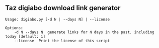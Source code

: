 Taz digiabo download link generator
-----------------------------------

```
Usage: digiabo.py [-d N | --days N] | --license

Options:
    -d N --days N  generate links for N days in the past, including today [default: 1]
    --license  Print the license of this script
```